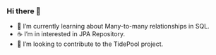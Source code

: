 ### Hi there 👋
- 🌱 I’m currently learning about Many-to-many relationships in SQL.
- ☕ I’m in interested in JPA Repository.
- 🔭 I’m looking to contribute to the TidePool project.


<!--
**AlecCodes/AlecCodes** is a ✨ _special_ ✨ repository because its `README.md` (this file) appears on your GitHub profile.

Here are some ideas to get you started:

- 🔭 I’m currently working on ...
- 🌱 I’m currently learning ...
- 👯 I’m looking to collaborate on ...
- 🤔 I’m looking for help with ...
- 💬 Ask me about ...
- 📫 How to reach me: ...
- 😄 Pronouns: ...
- ⚡ Fun fact: ...
-->
